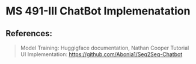 # MS 491-III ChatBot Implemenatation

## References:
> Model Training: Huggigface documentation, Nathan Cooper Tutorial
> UI Implementation: https://github.com/Abonia1/Seq2Seq-Chatbot
